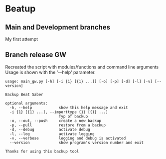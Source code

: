 # Beatup

## Main and Development branches
My first attempt

## Branch release GW

Recreated the script with modules/functions and command line arguments
Usage is shown with the '--help' parameter.

```
usage: main_gw.py [-h] [-i {1} [{1} ...]] [-o] [-p] [-d] [-l] [-v] [--version]

Backup Beat Saber

optional arguments:
  -h, --help            show this help message and exit
  -i {1} [{1} ...], --importtype {1} [{1} ...]
                        Typ of backup
  -o, --out, --push     create a new backup
  -p, --pull            restore from a backup
  -d, --debug           activate debug
  -l, --log             activate logging
  -v, --verbose         logging and debug is activated
  --version             show program's version number and exit

Thanks for using this backup tool
```

